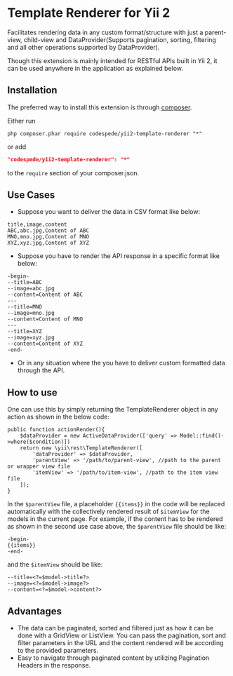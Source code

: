 Template Renderer for Yii 2
===========================

Facilitates rendering data in any custom format/structure with just a parent-view, child-view and DataProvider(Supports pagination, sorting, filtering and all other operations supported by DataProvider). 

Though this extension is mainly intended for RESTful APIs built in Yii 2, it can be used anywhere in the application as explained below.

Installation
------------

The preferred way to install this extension is through [composer](http://getcomposer.org/download/).

Either run

```
php composer.phar require codespede/yii2-template-renderer "*"
```

or add

```json
"codespede/yii2-template-renderer": "*"
```

to the `require` section of your composer.json.

Use Cases
---------
- Suppose you want to deliver the data in CSV format like below:
```
title,image,content
ABC,abc.jpg,Content of ABC
MNO,mno.jpg,Content of MNO
XYZ,xyz.jpg,Content of XYZ
```
 - Suppose you have to render the API response in a specific format like below:
```
-begin-
--title=ABC
--image=abc.jpg
--content=Content of ABC
---
--title=MNO
--image=mno.jpg
--content=Content of MNO
---
--title=XYZ
--image=xyz.jpg
--content=Content of XYZ
-end-
```
 - Or in any situation where the you have to deliver custom formatted data through the API.

How to use
----------

One can use this by simply returning the TemplateRenderer object in any action as shown in the below code:
```
public function actionRender(){
    $dataProvider = new ActiveDataProvider(['query' => Model::find()->where($condition)])
    return new \yii\rest\TemplateRenderer([
        'dataProvider' => $dataProvider,
        'parentView' => '/path/to/parent-view', //path to the parent or wrapper view file
        'itemView' => '/path/to/item-view', //path to the item view file
    ]);
}

```
In the `$parentView` file, a placeholder `{{items}}` in the code will be replaced automatically with the collectively rendered result of `$itemView` for the models in the current page.
For example, if the content has to be rendered as shown in the second use case above, the `$parentView` file should be like:
```
-begin-
{{items}}
-end-
```
and the `$itemView` should be like:
```
--title=<?=$model->title?>
--image=<?=$model->image?>
--content=<?=$model->content?>
```

Advantages
---------
- The data can be paginated, sorted and filtered just as how it can be done with a GridView or ListView. You can pass the pagination, sort and filter parameters in the URL and the content rendered will be according to the provided parameters.
- Easy to navigate through paginated content by utilizing Pagination Headers in the response.
